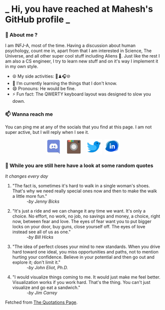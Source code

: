 # **_ Hi, you have reached at Mahesh's GitHub profile _**
### 🌸 About me ?
I am INFJ-A, most of the time. Having a discussion about human psychology, count me in, apart from that I am interested in Science, The Universe, and all other super cool stuff including Aliens 🤫. Just like the rest I am also a CS engineer, I try to learn new stuff and on it's way I implement it in my own style. 
- ☮ My side activities: 🎨♟🎧🌐
- 🌱 I’m currently learning the things that I don't know.
- 😄 Pronouns: He would be fine.
- ⚡ Fun fact: The QWERTY keyboard layout was designed to slow you down.

### 📫 Wanna reach me
You can ping me at any of the socials that you find at this page. I am not super active, but I will reply when I see it.
<p align="center">
<a href="https://discordapp.com/users/733328856957714472"><img src="./Assets/Papirus-Team-Papirus-Apps-Discord.svg" height="50px" width="50px" ></a>&nbsp; &nbsp;  
<a href ="https://instagram.com/obl1v_on"><img src="./Assets/Papirus-Team-Papirus-Apps-Instagram.svg" height="50px" width="50px" ></a>&nbsp;  &nbsp; 
<a href ="https://twitter.com/MaheshN2000"><img src="./Assets/Papirus-Team-Papirus-Apps-Twitter.svg" height ="50px" width="50px" ></a>&nbsp;
<a href ="https://linkedin.com/in/mahesh2000"><img src="./Assets/in.png" height ="50px" width="50px" ></a>

</p>



### 🔰 While you are still here have a look at some random quotes
*It changes every day*

<!-- BLOG-POST-LIST:START -->
 1.  "The fact is, sometimes it's hard to walk in a single woman's shoes. That's why we need really special ones now and then to make the walk a little more fun." <br> &emsp;&emsp;&emsp; <i>-by Jenny Bicks</i> 

 2.  "It's just a ride and we can change it any time we want. It's only a choice. No effort, no work, no job, no savings and money, a choice, right now, between fear and love. The eyes of fear want you to put bigger locks on your door, buy guns, close yourself off. The eyes of love instead see all of us as one." <br> &emsp;&emsp;&emsp; <i>-by Bill Hicks</i> 

 3.  "The idea of perfect closes your mind to new standards. When you drive hard toward one ideal, you miss opportunities and paths, not to mention hurting your confidence. Believe in your potential and then go out and explore it; don't limit it." <br> &emsp;&emsp;&emsp; <i>-by John Eliot, Ph.D.</i> 

 4.  "I would visualize things coming to me. It would just make me feel better. Visualization works if you work hard. That's the thing. You can't just visualize and go eat a sandwich." <br> &emsp;&emsp;&emsp; <i>-by Jim Carrey</i> 
<!-- BLOG-POST-LIST:END -->
Fetched from <a href="http://www.quotationspage.com/data/mqotd.rss"> The Quotations Page</a>.
<!-- The above quotes are fetched from " http://www.quotationspage.com/data/mqotd.rss " and the github action used was gautamkrishnar/blog-post-workflow@master -->
